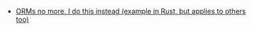 - [ORMs no more, I do this instead (example in Rust, but applies to others too)](https://youtu.be/JUMDLPa3xSo)
